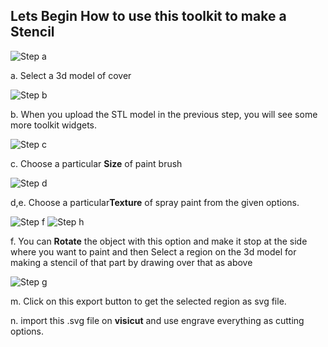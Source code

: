 

## Lets Begin How to use this toolkit to make a Stencil

![Step a](/threeJs/docs/a_cover.jpg)

a. Select a 3d model of cover 

![Step b](/threeJs/docs/b_cover.jpg)

b. When you upload the STL model in the previous step, you will see some more toolkit widgets. 

![Step c](/threeJs/docs/c_cover.jpg)

c. Choose a particular **Size** of paint brush 

![Step d](/threeJs/docs/de_cover.jpg)

d,e. Choose a particular**Texture** of spray paint from the given options.

 
![Step f](/threeJs/docs/f_cover.jpg)
![Step h](/threeJs/docs/cover.png)

f. You can **Rotate** the object with this option and make it stop at the side where you want to paint and then Select a region on the 3d model for making a stencil of that part by drawing over that as above

![Step g](/threeJs/docs/g_cover.jpg)

m. Click on this export button to get the selected region as svg file.

n. import this .svg file on **visicut** and use engrave everything as cutting options.
